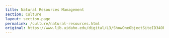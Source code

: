 ```yaml
---
title: Natural Resources Management
section: Culture
layout: section-page
permalink: /culture/natural-resources.html
original: https://www.lib.uidaho.edu/digital/L3/ShowOneObjectSiteID34ObjectID348.html
---
```

